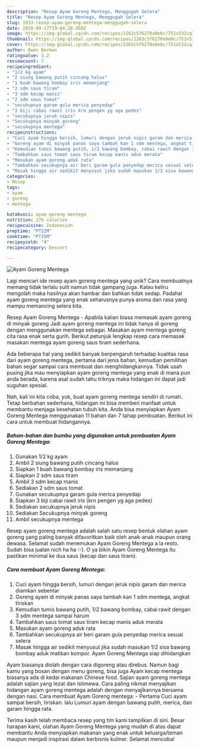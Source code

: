 ```yaml
---
description: "Resep Ayam Goreng Mentega, Menggugah Selera"
title: "Resep Ayam Goreng Mentega, Menggugah Selera"
slug: 1933-resep-ayam-goreng-mentega-menggugah-selera
date: 2020-09-17T19:04:28.950Z
image: https://img-global.cpcdn.com/recipes/2263c5f6270a9e0c/751x532cq70/ayam-goreng-mentega-foto-resep-utama.jpg
thumbnail: https://img-global.cpcdn.com/recipes/2263c5f6270a9e0c/751x532cq70/ayam-goreng-mentega-foto-resep-utama.jpg
cover: https://img-global.cpcdn.com/recipes/2263c5f6270a9e0c/751x532cq70/ayam-goreng-mentega-foto-resep-utama.jpg
author: Owen Norman
ratingvalue: 3.2
reviewcount: 7
recipeingredient:
- "1/2 kg ayam"
- "2 siung bawang putih cincang halus"
- "1 buah bawang bombay iris memanjang"
- "2 sdm saus tiram"
- "3 sdm kecap manis"
- "2 sdm saus tomat"
- "secukupnya garam gula merica penyedap"
- "3 biji cabai rawit iris krn pengen yg aga pedes"
- "secukupnya jeruk nipis"
- "Secukupnya minyak goreng"
- "secukupnya mentega"
recipeinstructions:
- "Cuci ayam hingga bersih, lumuri dengan jeruk nipis garam dan merica diamkan sebentar"
- "Goreng ayam di minyak panas saya tambah kan 1 sdm mentega, angkat tiriskan"
- "Kemudian tumis bawang putih, 1/2 bawang bombay, cabai rawit dengan 3 sdm mentega sampai harum"
- "Tambahkan saus tomat saus tiram kecap manis aduk merata"
- "Masukan ayam goreng aduk rata"
- "Tambahkan secukupnya air beri garam gula penyedap merica sesuai selera"
- "Masak hingga air sedikit menyusut jika sudah masukan 1/2 sisa bawang bombay aduk matikan kompor. Ayam Goreng Mentega siap dihidangkan"
categories:
- Resep
tags:
- ayam
- goreng
- mentega

katakunci: ayam goreng mentega 
nutrition: 276 calories
recipecuisine: Indonesian
preptime: "PT22M"
cooktime: "PT35M"
recipeyield: "4"
recipecategory: Dessert

---
```



![Ayam Goreng Mentega](https://img-global.cpcdn.com/recipes/2263c5f6270a9e0c/751x532cq70/ayam-goreng-mentega-foto-resep-utama.jpg)

Lagi mencari ide resep ayam goreng mentega yang unik? Cara membuatnya memang tidak terlalu sulit namun tidak gampang juga. Kalau keliru mengolah maka hasilnya akan hambar dan bahkan tidak sedap. Padahal ayam goreng mentega yang enak seharusnya punya aroma dan rasa yang mampu memancing selera kita.

Resep Ayam Goreng Mentega - Apabila kalian biasa memasak ayam goreng di minyak goreng Jadi ayam goreng mentega ini tidak hanya di goreng dengan menggunakan mentega sebagai. Masakan ayam mentega goreng cita rasa enak serta gurih. Berikut petunjuk lengkap resep cara memasak masakan mentega ayam goreng saus tiram sederhana.

Ada beberapa hal yang sedikit banyak berpengaruh terhadap kualitas rasa dari ayam goreng mentega, pertama dari jenis bahan, kemudian pemilihan bahan segar sampai cara membuat dan menghidangkannya. Tidak usah pusing jika mau menyiapkan ayam goreng mentega yang enak di mana pun anda berada, karena asal sudah tahu triknya maka hidangan ini dapat jadi suguhan spesial.


Nah, kali ini kita coba, yuk, buat ayam goreng mentega sendiri di rumah. Tetap berbahan sederhana, hidangan ini bisa memberi manfaat untuk membantu menjaga kesehatan tubuh kita. Anda bisa menyiapkan Ayam Goreng Mentega menggunakan 11 bahan dan 7 tahap pembuatan. Berikut ini cara untuk membuat hidangannya.

<!--inarticleads1-->

##### Bahan-bahan dan bumbu yang digunakan untuk pembuatan Ayam Goreng Mentega:

1. Gunakan 1/2 kg ayam
1. Ambil 2 siung bawang putih cincang halus
1. Siapkan 1 buah bawang bombay iris memanjang
1. Siapkan 2 sdm saus tiram
1. Ambil 3 sdm kecap manis
1. Sediakan 2 sdm saus tomat
1. Gunakan secukupnya garam gula merica penyedap
1. Siapkan 3 biji cabai rawit iris (krn pengen yg aga pedes)
1. Sediakan secukupnya jeruk nipis
1. Sediakan Secukupnya minyak goreng
1. Ambil secukupnya mentega


Resep ayam goreng mentega adalah salah satu resep bentuk olahan ayam goreng yang paling banyak difavoritkan baik oleh anak-anak maupun orang dewasa. Selamat sudah menemukan Ayam Goreng Mentega a la resto. Sudah bisa jualan nich ha ha :-). O ya bikin Ayam Goreng Mentega itu pastikan minimal ke dua saus (kecap dan saus tiram). 

<!--inarticleads2-->

##### Cara membuat Ayam Goreng Mentega:

1. Cuci ayam hingga bersih, lumuri dengan jeruk nipis garam dan merica diamkan sebentar
1. Goreng ayam di minyak panas saya tambah kan 1 sdm mentega, angkat tiriskan
1. Kemudian tumis bawang putih, 1/2 bawang bombay, cabai rawit dengan 3 sdm mentega sampai harum
1. Tambahkan saus tomat saus tiram kecap manis aduk merata
1. Masukan ayam goreng aduk rata
1. Tambahkan secukupnya air beri garam gula penyedap merica sesuai selera
1. Masak hingga air sedikit menyusut jika sudah masukan 1/2 sisa bawang bombay aduk matikan kompor. Ayam Goreng Mentega siap dihidangkan


Ayam biasanya diolah dengan cara digoreng atau direbus. Namun bagi kamu yang bosan dengan menu goreng, bisa juga Ayam kecap mentega biasanya ada di kedai makanan Chinese food. Sajian ayam goreng mentega adalah sajian yang lezat dan istimewa. Cara paling nikmat menyajikan hidangan ayam goreng mentega adalah dengan menyajikannya bersama dengan nasi. Cara membuat Ayam Goreng mentega: - Pertama Cuci ayam sampai bersih, tiriskan. lalu Lumuri ayam dengan bawang putih, merica, dan garam hingga rata. 

Terima kasih telah membaca resep yang tim kami tampilkan di sini. Besar harapan kami, olahan Ayam Goreng Mentega yang mudah di atas dapat membantu Anda menyiapkan makanan yang enak untuk keluarga/teman maupun menjadi inspirasi dalam berbisnis kuliner. Selamat mencoba!
